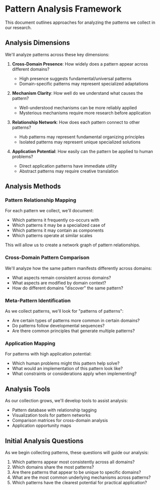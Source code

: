 # Pattern Analysis Framework

This document outlines approaches for analyzing the patterns we collect in our research.

## Analysis Dimensions

We'll analyze patterns across these key dimensions:

1. **Cross-Domain Presence**: How widely does a pattern appear across different domains?
   - High presence suggests fundamental/universal patterns
   - Domain-specific patterns may represent specialized adaptations

2. **Mechanism Clarity**: How well do we understand what causes the pattern?
   - Well-understood mechanisms can be more reliably applied
   - Mysterious mechanisms require more research before application

3. **Relationship Network**: How does each pattern connect to other patterns?
   - Hub patterns may represent fundamental organizing principles
   - Isolated patterns may represent unique specialized solutions

4. **Application Potential**: How easily can the pattern be applied to human problems?
   - Direct application patterns have immediate utility
   - Abstract patterns may require creative translation

## Analysis Methods

### Pattern Relationship Mapping

For each pattern we collect, we'll document:
- Which patterns it frequently co-occurs with
- Which patterns it may be a specialized case of
- Which patterns it may contain as components
- Which patterns operate at similar scales

This will allow us to create a network graph of pattern relationships.

### Cross-Domain Pattern Comparison

We'll analyze how the same pattern manifests differently across domains:
- What aspects remain consistent across domains?
- What aspects are modified by domain context?
- How do different domains "discover" the same pattern?

### Meta-Pattern Identification

As we collect patterns, we'll look for "patterns of patterns":
- Are certain types of patterns more common in certain domains?
- Do patterns follow developmental sequences?
- Are there common principles that generate multiple patterns?

### Application Mapping

For patterns with high application potential:
- Which human problems might this pattern help solve?
- What would an implementation of this pattern look like?
- What constraints or considerations apply when implementing?

## Analysis Tools

As our collection grows, we'll develop tools to assist analysis:
- Pattern database with relationship tagging
- Visualization tools for pattern networks
- Comparison matrices for cross-domain analysis
- Application opportunity maps

## Initial Analysis Questions

As we begin collecting patterns, these questions will guide our analysis:

1. Which patterns appear most consistently across all domains?
2. Which domains share the most patterns?
3. Are there patterns that appear to be unique to specific domains?
4. What are the most common underlying mechanisms across patterns?
5. Which patterns have the clearest potential for practical application? 